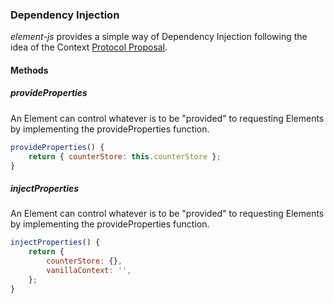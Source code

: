 ### Dependency Injection

_element-js_ provides a simple way of Dependency Injection following the idea of the Context [Protocol Proposal](https://github.com/webcomponents-cg/community-protocols/blob/main/proposals/context.md).  

#### Methods

##### provideProperties

An Element can control whatever is to be "provided" to requesting Elements by implementing the provideProperties function.     

```js
provideProperties() {
	return { counterStore: this.counterStore };
}

```

##### injectProperties

An Element can control whatever is to be "provided" to requesting Elements by implementing the provideProperties function.     

```js
injectProperties() {
	return {
		counterStore: {},
		vanillaContext: '',
	};
}

```

                                       

